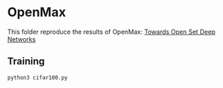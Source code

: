 # OpenMax

This folder reproduce the results of OpenMax: [Towards Open Set Deep Networks](https://www.cv-foundation.org/openaccess/content_cvpr_2016/papers/Bendale_Towards_Open_Set_CVPR_2016_paper.pdf)

## Training 
``` shell
python3 cifar100.py
```
